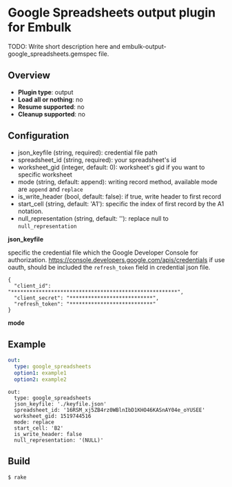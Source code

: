 # Google Spreadsheets output plugin for Embulk

TODO: Write short description here and embulk-output-google_spreadsheets.gemspec file.

## Overview

* **Plugin type**: output
* **Load all or nothing**: no
* **Resume supported**: no
* **Cleanup supported**: no

## Configuration

- json_keyfile (string, required): credential file path
- spreadsheet_id (string, required): your spreadsheet's id
- worksheet_gid (integer, default: 0): worksheet's gid if you want to specific worksheet
- mode (string, default: append): writing record method, available mode are `append` and `replace`
- is_write_header (bool, default: false): if true, write header to first record
- start_cell (string, default: 'A1'): specific the index of first record by the A1
  notation.
- null_representation (string, default: ''): replace null to `null_representation`

**json_keyfile**

specific the credential file which the Google Developer Console for authorization.
https://console.developers.google.com/apis/credentials
if use oauth, should be included the `refresh_token` field in credential json file.

```
{
  "client_id": "******************************************************",
  "client_secret": "***************************",
  "refresh_token": "***************************"
}
```

**mode**

## Example

```yaml
out:
  type: google_spreadsheets
  option1: example1
  option2: example2
```

```
out:
  type: google_spreadsheets
  json_keyfile: './keyfile.json'
  spreadsheet_id: '16RSM_xj5ZB4rz0WBlnIbD1KHO46KASnAY04e_oYUSEE'
  worksheet_gid: 1519744516
  mode: replace
  start_cell: 'B2'
  is_write_header: false
  null_representation: '(NULL)'
```


## Build

```
$ rake
```
